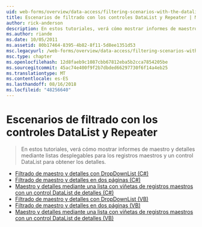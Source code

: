 ```yaml
---
uid: web-forms/overview/data-access/filtering-scenarios-with-the-datalist-and-repeater/index
title: Escenarios de filtrado con los controles DataList y Repeater | Microsoft Docs
author: rick-anderson
description: En estos tutoriales, verá cómo mostrar informes de maestro y detalles mediante listas desplegables para los registros maestros y un control DataList para obtener los detalles.
ms.author: riande
ms.date: 10/05/2011
ms.assetid: 80b17464-8395-4b82-8f11-5d8ee1351d53
msc.legacyurl: /web-forms/overview/data-access/filtering-scenarios-with-the-datalist-and-repeater
msc.type: chapter
ms.openlocfilehash: 12d8faeb9c1087cbb67812eba5b2cca7854205be
ms.sourcegitcommit: 45ac74e400f9f2b7dbded66297730f6f14a4eb25
ms.translationtype: MT
ms.contentlocale: es-ES
ms.lasthandoff: 08/16/2018
ms.locfileid: "48256640"
---
```

<a name="filtering-scenarios-with-the-datalist-and-repeater"></a>Escenarios de filtrado con los controles DataList y Repeater
====================
> En estos tutoriales, verá cómo mostrar informes de maestro y detalles mediante listas desplegables para los registros maestros y un control DataList para obtener los detalles.


- [Filtrado de maestro y detalles con DropDownList (C#)](master-detail-filtering-with-a-dropdownlist-datalist-cs.md)
- [Filtrado de maestro y detalles en dos páginas (C#)](master-detail-filtering-acess-two-pages-datalist-cs.md)
- [Maestro y detalles mediante una lista con viñetas de registros maestros con un control DataList de detalles (C#)](master-detail-using-a-bulleted-list-of-master-records-with-a-details-datalist-cs.md)
- [Filtrado de maestro y detalles con DropDownList (VB)](master-detail-filtering-with-a-dropdownlist-datalist-vb.md)
- [Filtrado de maestro y detalles en dos páginas (VB)](master-detail-filtering-acess-two-pages-datalist-vb.md)
- [Maestro y detalles mediante una lista con viñetas de registros maestros con un control DataList de detalles (VB)](master-detail-using-a-bulleted-list-of-master-records-with-a-details-datalist-vb.md)
